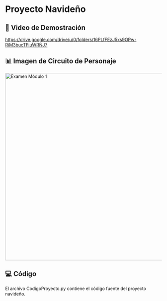 # Proyecto Navideño


## 🎥 Video de Demostración

https://drive.google.com/drive/u/0/folders/16PLfFEzJ5xs9OPw-RiM3bucTFiuWRNJ7


## 📊 Imagen de Circuito de Personaje

<img src="https://github.com/user-attachments/assets/04c9c17b-5a26-47cb-a478-37f8f2c76ef8" width="600" alt="Examen Módulo 1"/>


## 💻 Código

El archivo CodigoProyecto.py contiene el código fuente del proyecto navideño.

